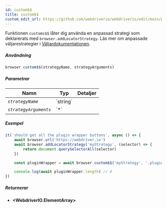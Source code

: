 ```yaml
---
id: custom$$
title: custom$$
custom_edit_url: https://github.com/webdriverio/webdriverio/edit/main/packages/webdriverio/src/commands/browser/custom$$.ts
---
```


Funktionen `customs$$` låter dig använda en anpassad strategi som deklarerats med `browser.addLocatorStrategy`.
Läs mer om anpassade väljarestrategier i [Väljardokumentationen](../../selectors#custom-selector-strategies).

##### Användning

```js
browser.custom$$(strategyName, strategyArguments)
```

##### Parametrar

<table>
  <thead>
    <tr>
      <th>Namn</th><th>Typ</th><th>Detaljer</th>
    </tr>
  </thead>
  <tbody>
    <tr>
      <td><code><var>strategyName</var></code></td>
      <td>`string`</td>
      <td></td>
    </tr>
    <tr>
      <td><code><var>strategyArguments</var></code></td>
      <td>`*`</td>
      <td></td>
    </tr>
  </tbody>
</table>

##### Exempel

```js title="example.js"
it('should get all the plugin wrapper buttons', async () => {
    await browser.url('https://webdriver.io')
    await browser.addLocatorStrategy('myStrategy', (selector) => {
        return document.querySelectorAll(selector)
    })

    const pluginWrapper = await browser.custom$$('myStrategy', '.pluginWrapper')

    console.log(await pluginWrapper.length) // 4
})
```

##### Returnerar

- **&lt;WebdriverIO.ElementArray&gt;**